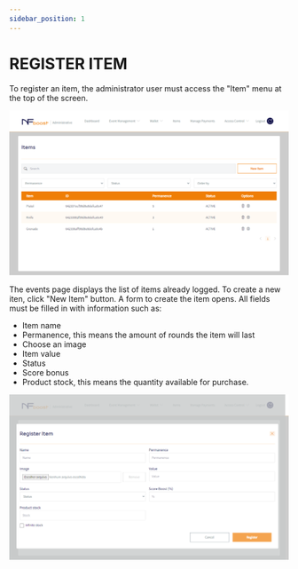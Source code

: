 ```yaml
---
sidebar_position: 1
---
```


# REGISTER ITEM

To register an item, the administrator user must access the "Item" menu at the top of the screen.

![1](/img/criaritem.png)

The events page displays the list of items already logged. To create a new iten, click "New Item" button. A form to create the item opens. All fields must be filled in with information such as:

- Item name
- Permanence, this means the amount of rounds the item will last
- Choose an image
- Item value
- Status
- Score bonus
- Product stock, this means the quantity available for purchase.

![1](/img/registrarnovoitem.png)
